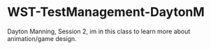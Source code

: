 # WST-TestManagement-DaytonM

Dayton Manning, Session 2, im in this class to learn more about animation/game design.
